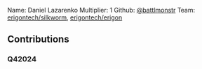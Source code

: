 Name: Daniel Lazarenko
Multiplier: 1
Github: [@battlmonstr](https://github.com/battlmonstr)
Team: [erigontech/silkworm](https://github.com/erigontech/silkworm/pulls?q=author%3Abattlmonstr), [erigontech/erigon](https://github.com/erigontech/erigon/pulls?q=author%3Abattlmonstr)

## Contributions
### Q42024
